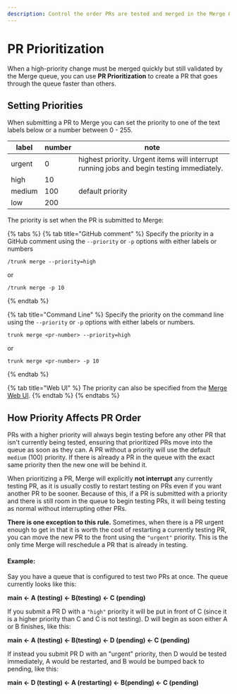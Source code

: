 ```yaml
---
description: Control the order PRs are tested and merged in the Merge Queue
---
```


# PR Prioritization

When a high-priority change must be merged quickly but still validated by the Merge queue, you can use **PR Prioritization** to create a PR that goes through the queue faster than others.

## Setting Priorities

When submitting a PR to Merge you can set the priority to one of the text labels below or a number between 0 - 255. &#x20;

| label  | number | note                                                                                      |
| ------ | ------ | ----------------------------------------------------------------------------------------- |
| urgent | 0      | highest priority. Urgent items will interrupt running jobs and begin testing immediately. |
| high   | 10     |                                                                                           |
| medium | 100    | default priority                                                                          |
| low    | 200    |                                                                                           |

The priority is set when the PR is submitted to Merge:

{% tabs %}
{% tab title="GitHub comment" %}
Specify the priority in a GitHub comment using the `--priority` or `-p` options with either labels or numbers

```
/trunk merge --priority=high
```

or

```
/trunk merge -p 10
```
{% endtab %}

{% tab title="Command Line" %}
Specify the priority on the command line using the `--priority` or `-p` options with either labels or numbers.

```
trunk merge <pr-number> --priority=high
```

or

```
trunk merge <pr-number> -p 10
```
{% endtab %}

{% tab title="Web UI" %}
The priority can also be specified from the [Merge Web UI](using-the-webapp.md).
{% endtab %}
{% endtabs %}

## How Priority Affects PR Order

PRs with a higher priority will always begin testing before any other PR that isn't currently being tested, ensuring that prioritized PRs move into the queue as soon as they can. A PR without a priority will use the default `medium` (100) priority. If there is already a PR in the queue with the exact same priority then the new one will be behind it.&#x20;

When prioritizing a PR, Merge will explicitly **not interrupt** any currently testing PR, as it is usually costly to restart testing on PRs even if you want another PR to be sooner. Because of this, if a PR is submitted with a priority and there is still room in the queue to begin testing PRs, it will being testing as normal without interrupting other PRs.

**There is one exception to this rule.** Sometimes, when there is a PR urgent enough to get in that it is worth the cost of restarting a currently testing PR, you can move the new PR to the front using the `"urgent"` priority. This is the only time Merge will reschedule a PR that is already in testing.

#### Example:

Say you have a queue that is configured to test two PRs at once. The queue currently looks like this:

**main <- A (testing) <- B(testing) <- C (pending)**

If you submit a PR D with a `"high"` priority it will be put in front of C (since it is a higher priority than C and C is not testing). D will begin as soon either A or B finishes, like this:

**main <- A (testing) <- B(testing) <- D (pending) <- C (pending)**

If instead you submit PR D with an "urgent" priority, then D would be tested immediately,  A would be restarted, and B would be bumped back to pending, like this:

**main <- D (testing) <- A (restarting) <- B(pending) <- C (pending)**
